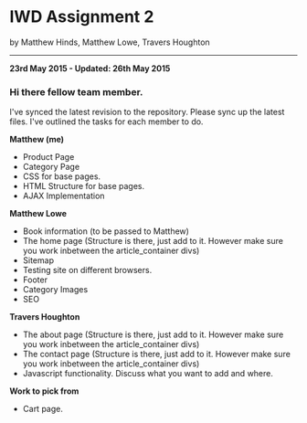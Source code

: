 <h1>IWD Assignment 2</h1>

by Matthew Hinds, Matthew Lowe, Travers Houghton

<hr>
<b>23rd May 2015 - Updated: 26th May 2015</b>
<h3>Hi there fellow team member.</h3>      
I've synced the latest revision to the repository. Please sync up the latest files. I've outlined the tasks for each member to do.

<b>Matthew (me)</b>
- Product Page
- Category Page
- CSS for base pages.
- HTML Structure for base pages.
- AJAX Implementation

<b>Matthew Lowe</b>
- Book information (to be passed to Matthew)
- The home page (Structure is there, just add to it. However make sure you work inbetween the article_container divs)
- Sitemap
- Testing site on different browsers.
- Footer
- Category Images
- SEO

<b>Travers Houghton</b>
- The about page (Structure is there, just add to it. However make sure you work inbetween the article_container divs)
- The contact page (Structure is there, just add to it. However make sure you work inbetween the article_container divs)
- Javascript functionality. Discuss what you want to add and where.

<b>Work to pick from</b>
- Cart page.
